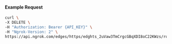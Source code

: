 <!-- Code generated for API Clients. DO NOT EDIT. -->

#### Example Request

```bash
curl \
-X DELETE \
-H "Authorization: Bearer {API_KEY}" \
-H "Ngrok-Version: 2" \
https://api.ngrok.com/edges/https/edghts_2uVaw3TmCrgcGBqXDI8oC22KWzs/routes/edghtsrt_2uVaw35mtdtkzb7rauBBYTlbaRk/oidc
```
